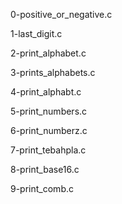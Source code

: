 0-positive_or_negative.c

1-last_digit.c

2-print_alphabet.c

3-prints_alphabets.c

4-print_alphabt.c

5-print_numbers.c

6-print_numberz.c

7-print_tebahpla.c

8-print_base16.c

9-print_comb.c
